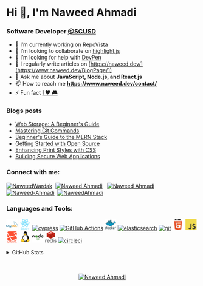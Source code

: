 <h1>Hi 👋, I'm Naweed Ahmadi</h1>
<h3>Software Developer <a href="#" target="blank">@SCUSD</a></h3>

- 🔭 I’m currently working on [RepoVista](https://github.com/10up/ElasticPress/)
- 👯 I’m looking to collaborate on [highlight.js](https://github.com/highlightjs)
- 🤝 I’m looking for help with [DevPen](https://github.com/NaweedAhmadi/React-Interview-Questions)
- 📝 I regularly write articles on [https://naweed.dev/](https://www.naweed.dev/BlogPage/1)
- 💬 Ask me about **JavaScript, Node.js, and React.js**
- 📫 How to reach me **https://www.naweed.dev/contact/**
- ⚡ Fun fact **[I ❤️ 🎮](#)**

### Blogs posts
<!-- BLOG-POST-LIST:START -->
- [Web Storage: A Beginner's Guide](https://www.naweed.dev/blogPost/web-storage-a-beginners-guide)
- [Mastering Git Commands](https://www.naweed.dev/blogPost/mastering-git-commands)
- [Beginner's Guide to the MERN Stack](https://www.naweed.dev/blogPost/beginners-guide-to-the-mern-stack)
- [Getting Started with Open Source](https://www.naweed.dev/blogPost/getting-started-with-open-source)
- [Enhancing Print Styles with CSS](https://www.naweed.dev/blogPost/enhancing-print-styles-with-css)
- [Building Secure Web Applications](https://www.naweed.dev/blogPost/building-secure-web-applications)
<!-- BLOG-POST-LIST:END -->

<h3 align="left">Connect with me:</h3>
<p align="left">
	<a href="https://twitter.com/NaweedWardak" target="blank"><img align="center" src="https://raw.githubusercontent.com/rahuldkjain/github-profile-readme-generator/master/src/images/icons/Social/twitter.svg" alt="NaweedWardak" height="30" /></a>&nbsp;
	<a href="https://www.linkedin.com/in/NaweedAhmadi/" target="blank"><img align="center" src="https://raw.githubusercontent.com/rahuldkjain/github-profile-readme-generator/master/src/images/icons/Social/linked-in-alt.svg" alt="Naweed Ahmadi" height="30" /></a> &nbsp;
	<a href="https://github.com/NaweedAhmadi" target="blank"><img align="center" src="https://raw.githubusercontent.com/rahuldkjain/github-profile-readme-generator/master/src/images/icons/Social/github.svg" alt="Naweed Ahmadi" height="30" /></a>&nbsp;
	<a href="https://www.youtube.com/@naweed-ahmadi" target="blank"><img align="center" src="https://raw.githubusercontent.com/rahuldkjain/github-profile-readme-generator/master/src/images/icons/Social/youtube.svg" alt="Naweed-Ahmadi" height="30" /></a>&nbsp;
  <a href="https://medium.com/@NaweedAhmadi" target="blank"><img align="center" src="https://raw.githubusercontent.com/rahuldkjain/github-profile-readme-generator/master/src/images/icons/Social/medium.svg" alt="NaweedAhmadi" height="30" /></a>&nbsp;
</p>

<h3 align="left">Languages and Tools:</h3>
<p align="left">
	<a href="https://www.mysql.com/" target="_blank" rel="noreferrer"> <img src="https://raw.githubusercontent.com/devicons/devicon/master/icons/mysql/mysql-original-wordmark.svg" alt="mysql" height="30" /></a>
 	<a href="https://reactjs.org/" target="_blank" rel="noreferrer"> <img src="https://raw.githubusercontent.com/devicons/devicon/master/icons/react/react-original-wordmark.svg" alt="react" height="30" /></a>
	<a href="https://www.cypress.io" target="_blank" rel="noreferrer"> <img src="https://raw.githubusercontent.com/simple-icons/simple-icons/6e46ec1fc23b60c8fd0d2f2ff46db82e16dbd75f/icons/cypress.svg" alt="cypress" height="30" /></a>
	<a href="https://github.com/features/actions" target="_blank" rel="noreferrer"> <img src="https://www.vectorlogo.zone/logos/github/github-tile.svg" alt="GitHub Actions" height="30" /></a>
	<a href="https://www.docker.com/" target="_blank" rel="noreferrer"> <img src="https://raw.githubusercontent.com/devicons/devicon/master/icons/docker/docker-original-wordmark.svg" alt="docker" height="30" /></a>
	<a href="https://www.elastic.co" target="_blank" rel="noreferrer"> <img src="https://www.vectorlogo.zone/logos/elastic/elastic-icon.svg" alt="elasticsearch" height="30" /></a>
	<a href="https://git-scm.com/" target="_blank" rel="noreferrer"> <img src="https://www.vectorlogo.zone/logos/git-scm/git-scm-icon.svg" alt="git" height="30" /></a>
	<a href="https://www.w3.org/html/" target="_blank" rel="noreferrer"> <img src="https://raw.githubusercontent.com/devicons/devicon/master/icons/html5/html5-original-wordmark.svg" alt="html5" height="30" /></a>
	<a href="https://developer.mozilla.org/en-US/docs/Web/JavaScript" target="_blank" rel="noreferrer"> <img src="https://raw.githubusercontent.com/devicons/devicon/master/icons/javascript/javascript-original.svg" alt="javascript" height="30" /></a>
	<a href="https://laravel.com/" target="_blank" rel="noreferrer"> <img src="https://raw.githubusercontent.com/devicons/devicon/master/icons/laravel/laravel-plain-wordmark.svg" alt="laravel" height="30" /></a>
	<a href="https://www.linux.org/" target="_blank" rel="noreferrer"> <img src="https://raw.githubusercontent.com/devicons/devicon/master/icons/linux/linux-original.svg" alt="linux" height="30" /></a>
	<a href="https://nodejs.org" target="_blank" rel="noreferrer"> <img src="https://raw.githubusercontent.com/devicons/devicon/master/icons/nodejs/nodejs-original-wordmark.svg" alt="nodejs" height="30" /></a>
	<a href="https://redis.io" target="_blank" rel="noreferrer"> <img src="https://raw.githubusercontent.com/devicons/devicon/master/icons/redis/redis-original-wordmark.svg" alt="redis" height="30" /></a>
	<a href="https://circleci.com" target="_blank" rel="noreferrer"> <img src="https://www.vectorlogo.zone/logos/circleci/circleci-icon.svg" alt="circleci" height="30" /></a>
</p>

<details><summary>GitHub Stats</summary>

| <img align="center" src="https://github-readme-stats.vercel.app/api?username=NaweedAhmadi&show_icons=true&theme=dark&locale=en" alt="NaweedAhmadi" /> | <img align="center" src="https://github-readme-streak-stats.herokuapp.com/?user=NaweedAhmadi&theme=dark" alt="Naweed Ahmadi" /> |
| :---: | :---: |

| <img src="https://github-readme-stats.vercel.app/api/top-langs?username=NaweedAhmadi&show_icons=true&theme=dark&locale=en&layout=compact" alt="Naweed Ahmadi" /> |
| :---: |

</details><br><br>

<p align="center"><a href="https://ko-fi.com/excelbeast"> <img src="https://cdn.ko-fi.com/cdn/kofi3.png?v=3" height="50" width="210" alt="Naweed Ahmadi" /></a></p>
